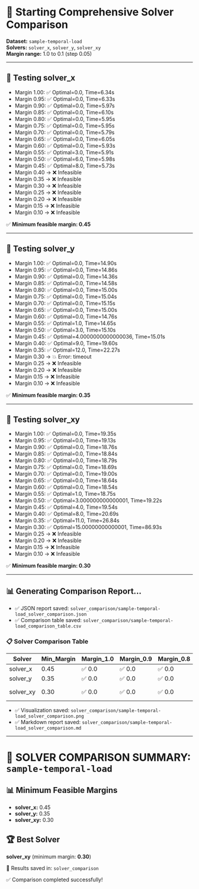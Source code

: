 # 🚀 Starting Comprehensive Solver Comparison

**Dataset:** `sample-temporal-load`  
**Solvers:** `solver_x`, `solver_y`, `solver_xy`  
**Margin range:** 1.0 to 0.1 (step 0.05)

---

## 🔧 Testing solver_x
- Margin 1.00: ✅ Optimal=0.0, Time=6.34s  
- Margin 0.95: ✅ Optimal=0.0, Time=6.33s  
- Margin 0.90: ✅ Optimal=0.0, Time=5.97s  
- Margin 0.85: ✅ Optimal=0.0, Time=6.10s  
- Margin 0.80: ✅ Optimal=0.0, Time=5.95s  
- Margin 0.75: ✅ Optimal=0.0, Time=5.95s  
- Margin 0.70: ✅ Optimal=0.0, Time=5.79s  
- Margin 0.65: ✅ Optimal=0.0, Time=6.05s  
- Margin 0.60: ✅ Optimal=0.0, Time=5.93s  
- Margin 0.55: ✅ Optimal=3.0, Time=5.91s  
- Margin 0.50: ✅ Optimal=6.0, Time=5.98s  
- Margin 0.45: ✅ Optimal=8.0, Time=5.73s  
- Margin 0.40 → ❌ Infeasible  
- Margin 0.35 → ❌ Infeasible  
- Margin 0.30 → ❌ Infeasible  
- Margin 0.25 → ❌ Infeasible  
- Margin 0.20 → ❌ Infeasible  
- Margin 0.15 → ❌ Infeasible  
- Margin 0.10 → ❌ Infeasible  

✅ **Minimum feasible margin: 0.45**

---

## 🔧 Testing solver_y
- Margin 1.00: ✅ Optimal=0.0, Time=14.90s  
- Margin 0.95: ✅ Optimal=0.0, Time=14.86s  
- Margin 0.90: ✅ Optimal=0.0, Time=14.36s  
- Margin 0.85: ✅ Optimal=0.0, Time=14.58s  
- Margin 0.80: ✅ Optimal=0.0, Time=15.00s  
- Margin 0.75: ✅ Optimal=0.0, Time=15.04s  
- Margin 0.70: ✅ Optimal=0.0, Time=15.15s  
- Margin 0.65: ✅ Optimal=0.0, Time=15.00s  
- Margin 0.60: ✅ Optimal=0.0, Time=14.76s  
- Margin 0.55: ✅ Optimal=1.0, Time=14.65s  
- Margin 0.50: ✅ Optimal=3.0, Time=15.10s  
- Margin 0.45: ✅ Optimal=4.0000000000000036, Time=15.01s  
- Margin 0.40: ✅ Optimal=9.0, Time=19.60s  
- Margin 0.35: ✅ Optimal=12.0, Time=22.27s  
- Margin 0.30 → 💥 Error: timeout  
- Margin 0.25 → ❌ Infeasible  
- Margin 0.20 → ❌ Infeasible  
- Margin 0.15 → ❌ Infeasible  
- Margin 0.10 → ❌ Infeasible  

✅ **Minimum feasible margin: 0.35**

---

## 🔧 Testing solver_xy
- Margin 1.00: ✅ Optimal=0.0, Time=19.35s  
- Margin 0.95: ✅ Optimal=0.0, Time=19.13s  
- Margin 0.90: ✅ Optimal=0.0, Time=18.76s  
- Margin 0.85: ✅ Optimal=0.0, Time=18.84s  
- Margin 0.80: ✅ Optimal=0.0, Time=18.79s  
- Margin 0.75: ✅ Optimal=0.0, Time=18.69s  
- Margin 0.70: ✅ Optimal=0.0, Time=19.00s  
- Margin 0.65: ✅ Optimal=0.0, Time=18.64s  
- Margin 0.60: ✅ Optimal=0.0, Time=18.54s  
- Margin 0.55: ✅ Optimal=1.0, Time=18.75s  
- Margin 0.50: ✅ Optimal=3.000000000000001, Time=19.22s  
- Margin 0.45: ✅ Optimal=4.0, Time=19.54s  
- Margin 0.40: ✅ Optimal=8.0, Time=20.69s  
- Margin 0.35: ✅ Optimal=11.0, Time=26.84s  
- Margin 0.30: ✅ Optimal=15.00000000000001, Time=86.93s  
- Margin 0.25 → ❌ Infeasible  
- Margin 0.20 → ❌ Infeasible  
- Margin 0.15 → ❌ Infeasible  
- Margin 0.10 → ❌ Infeasible  

✅ **Minimum feasible margin: 0.30**

---

## 📊 Generating Comparison Report...
- ✅ JSON report saved: `solver_comparison/sample-temporal-load_solver_comparison.json`  
- ✅ Comparison table saved: `solver_comparison/sample-temporal-load_comparison_table.csv`  

### 📋 Solver Comparison Table

| Solver    | Min_Margin | Margin_1.0 | Margin_0.9 | Margin_0.8 | Margin_0.7 | Margin_0.6 | Margin_0.5              |
|-----------|------------|------------|------------|------------|------------|------------|--------------------------|
| solver_x  | 0.45       | ✅ 0.0     | ✅ 0.0     | ✅ 0.0     | ✅ 0.0     | ✅ 0.0     | ✅ 6.0                   |
| solver_y  | 0.35       | ✅ 0.0     | ✅ 0.0     | ✅ 0.0     | ✅ 0.0     | ✅ 0.0     | ✅ 3.0                   |
| solver_xy | 0.30       | ✅ 0.0     | ✅ 0.0     | ✅ 0.0     | ✅ 0.0     | ✅ 0.0     | ✅ 3.000000000000001     |

- ✅ Visualization saved: `solver_comparison/sample-temporal-load_solver_comparison.png`  
- ✅ Markdown report saved: `solver_comparison/sample-temporal-load_solver_comparison.md`

---

# 🎯 SOLVER COMPARISON SUMMARY: `sample-temporal-load`

## 📊 Minimum Feasible Margins
- **solver_x:** 0.45  
- **solver_y:** 0.35  
- **solver_xy:** 0.30  

## 🏆 Best Solver
**solver_xy** (minimum margin: **0.30**)

📁 Results saved in: `solver_comparison`  

✅ Comparison completed successfully!

